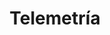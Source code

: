 ---
title: "Telemetría"

# meta description
description: "This is meta description"
type: servicios/termografia
# post draft
draft: false
sectionTitle: "Telemetría"
menu:
  main:
    parent: "servicios"
    weight: 6

banner:
  title: Telemetría
  title_weight: 1
  image: /images/TermografiaBanner.jpg
  image_weight: 2
  content: "Nuevamente la empresa Tecnotrol S.R.L está lanzando su nuevo servicio de diagnostico por medio de imágenes termográficas. Una nueva oferta destinada a las empresas petroleras y eléctricas.
  <br><br>
  Una termografía es una imagen radiométrica de temperatura. Dicha imagen térmica, en instalaciones eléctricas, permite observar las condiciones de funcionamiento del objeto, a traves de la temperatura de superficie."
  background: bg-dark
  text: light
  button:
    enable: true
    label: ¿Dudas? escribinos
    link: contact

list:
  enable: true
  background: bg-dark
  text: light
  text_weight: 1
  title:
    enable: false
    text: "Probando 123"
  description:
    enable: true
    text: "Este nuevo servicio brinda a las empresas la posibilidad de obtener un diagnostico de sus instalaciones con el fin de prevenir inconvenientes futuros. Esto permitirá al cliente:"
  image:
    enable: true
    weight: 2
    location: /images/termografia.jpeg
  texts:
    - Realizar reportes preliminares de termografías. Un reporte cotidiano de una conexión en mal estado puede prevenir accidentes. Desde nuestra empresa brindamos un examen sobre las condiciones de sistemas eléctricos, cableados, sub-estaciones, motores, sistemas de aire acondicionado, compresores, humedades en paredes, sistemas de tierras, etc.
    - Implementar un programas de inspecciones termográficas en instalaciones, maquinaria, motores, etc. Dicha ejecución minimiza el riesgo de fallas de equipos y sus consecuencias. Al mismo tiempo permite al cliente ofrece una herramienta para el control de calidad de las reparaciones efectuadas.


---